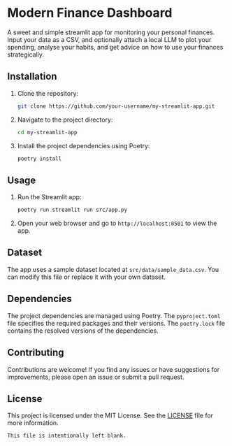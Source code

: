 # Modern Finance Dashboard

A sweet and simple streamlit app for monitoring your personal finances. Input your data as a CSV, and optionally attach a local LLM to plot your spending, analyse your habits, and get advice on how to use your finances strategically. 

## Installation

1. Clone the repository:

   ```bash
   git clone https://github.com/your-username/my-streamlit-app.git
   ```

2. Navigate to the project directory:

   ```bash
   cd my-streamlit-app
   ```

3. Install the project dependencies using Poetry:

   ```bash
   poetry install
   ```

## Usage

1. Run the Streamlit app:

   ```bash
   poetry run streamlit run src/app.py
   ```

2. Open your web browser and go to `http://localhost:8501` to view the app.

## Dataset

The app uses a sample dataset located at `src/data/sample_data.csv`. You can modify this file or replace it with your own dataset.

## Dependencies

The project dependencies are managed using Poetry. The `pyproject.toml` file specifies the required packages and their versions. The `poetry.lock` file contains the resolved versions of the dependencies.

## Contributing

Contributions are welcome! If you find any issues or have suggestions for improvements, please open an issue or submit a pull request.

## License

This project is licensed under the MIT License. See the [LICENSE](LICENSE) file for more information.
```
This file is intentionally left blank.
```